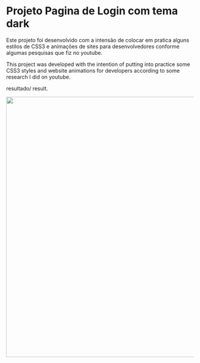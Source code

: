 <h1> Projeto Pagina de Login com tema dark </h1>


<p> Este projeto foi desenvolvido com a intensão de colocar em pratica alguns estilos de CSS3 e animações de sites para desenvolvedores conforme algumas pesquisas que fiz no youtube.</p>

<p> This project was developed with the intention of putting into practice some CSS3 styles and website animations for developers according to some research I did on youtube. </p>


resultado/ result.

<div align= "center">
<img src="https://user-images.githubusercontent.com/111013228/186487638-9b80c789-66af-4800-8b6e-5da38d5f9399.PNG" width="700px"/>
</div>
